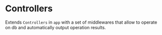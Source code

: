 # Controllers

Extends `Controllers` in `app` with a set of middlewares that allow to operate on db and automatically output operation results.
